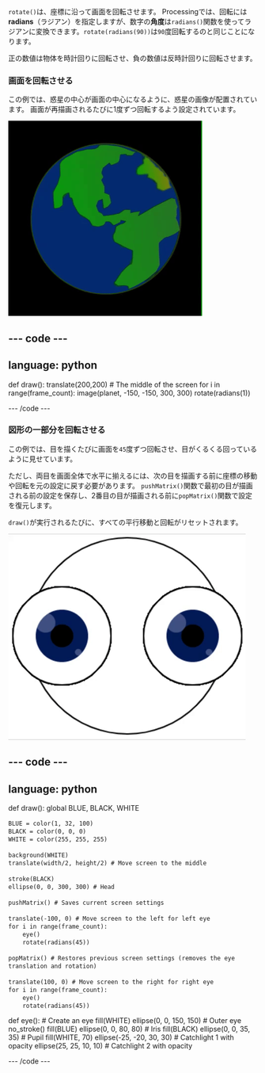 
`rotate()`は、座標に沿って画面を回転させます。 Processingでは、回転には**radians**（ラジアン）を指定しますが、数字の**角度**は`radians()`関数を使ってラジアンに変換できます。`rotate(radians(90))`は`90`度回転するのと同じことになります。

正の数値は物体を時計回りに回転させ、負の数値は反時計回りに回転させます。

### 画面を回転させる

この例では、惑星の中心が画面の中心になるように、惑星の画像が配置されています。 画面が再描画されるたびに1度ずつ回転するよう設定されています。

![中央で惑星が回転している出力エリア](images/rotate_planet.gif)

--- code ---
---
language: python
---

def draw(): translate(200,200) # The middle of the screen for i in range(frame_count): image(planet, -150, -150, 300, 300) rotate(radians(1))

--- /code ---

### 図形の一部分を回転させる

この例では、目を描くたびに画面を`45`度ずつ回転させ、目がくるくる回っているように見せています。

ただし、両目を画面全体で水平に揃えるには、次の目を描画する前に座標の移動や回転を元の設定に戻す必要があります。 `pushMatrix()`関数で最初の目が描画される前の設定を保存し、2番目の目が描画される前に`popMatrix()`関数で設定を復元します。

`draw()`が実行されるたびに、すべての平行移動と回転がリセットされます。

![円の集まりでできた目が回転している動く画像を表示する出力エリア](images/rotate_eyes.gif)

--- code ---
---
language: python
---

def draw(): global BLUE, BLACK, WHITE

    BLUE = color(1, 32, 100)
    BLACK = color(0, 0, 0)
    WHITE = color(255, 255, 255)
    
    background(WHITE)
    translate(width/2, height/2) # Move screen to the middle 
    
    stroke(BLACK)
    ellipse(0, 0, 300, 300) # Head
    
    pushMatrix() # Saves current screen settings
    
    translate(-100, 0) # Move screen to the left for left eye
    for i in range(frame_count):
        eye()
        rotate(radians(45))
    
    popMatrix() # Restores previous screen settings (removes the eye translation and rotation)
    
    translate(100, 0) # Move screen to the right for right eye
    for i in range(frame_count):
        eye()
        rotate(radians(45))

def eye(): # Create an eye fill(WHITE) ellipse(0, 0, 150, 150) # Outer eye no_stroke() fill(BLUE) ellipse(0, 0, 80, 80) # Iris fill(BLACK) ellipse(0, 0, 35, 35) # Pupil fill(WHITE, 70) ellipse(-25, -20, 30, 30) # Catchlight 1 with opacity ellipse(25, 25, 10, 10) # Catchlight 2 with opacity

--- /code ---
